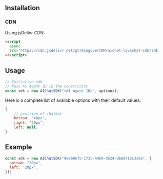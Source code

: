 ## Installation

### CDN

Using jsDelivr CDN:

```html
<script
  async
  src="https://cdn.jsdelivr.net/gh/RingoverCRM/aichat-livechat-sdk/sdk.min.js"
></script>
```

## Usage

```js
// Initialise sdk
// Pass AI Agent ID in the constructor
const sdk = new AIChatSDK("<AI Agent ID>", options);
```

Here is a complete list of available options with their default values:

```js
{
    // position of chatbot
    bottom: "40px",
    right: "40px",
    left: null,
}
```

## Example

```js
const sdk = new AIChatSDK("9e9b96fb-173c-44b0-9b24-d68d718c3a0a", {
  bottom: "20px",
  left: "20px",
});
```
